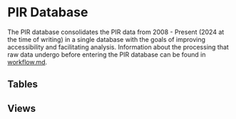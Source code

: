 # PIR Database

The PIR database consolidates the PIR data from 2008 - Present (2024 at the time of writing) in a single database with the goals of improving accessibility and facilitating analysis. Information about the processing that raw data undergo before entering the PIR database can be found in [workflow.md](workflow.md).

## Tables

## Views